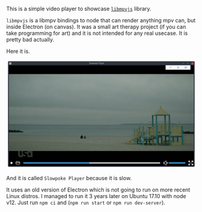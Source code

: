 This is a simple video player to showcase [`libmpvjs`](https://github.com/zenwarr/libmpvjs) library.

`libmpvjs` is a libmpv bindings to node that can render anything mpv can, but inside Electron (on canvas).
It was a small art therapy project (if you can take programming for art) and it is not intended for any real usecase.
It is pretty bad actually.

Here it is.

![screenshot](./demo/screenshot.png)

And it is called `Slowpoke Player` because it is slow.

It uses an old version of Electron which is not going to run on more recent Linux distros.
I managed to run it 3 years later on Ubuntu 17.10 with node v12.
Just run `npm ci` and (`npm run start` or `npm run dev-server`).
